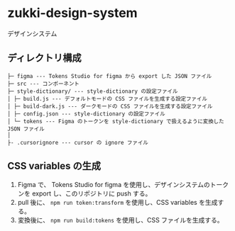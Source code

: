 # zukki-design-system
デザインシステム

## ディレクトリ構成

```
├─ figma --- Tokens Studio for figma から export した JSON ファイル
├─ src --- コンポーネント
├─ style-dictionary/ --- style-dictionary の設定ファイル
│ ├─ build.js --- デフォルトモードの CSS ファイルを生成する設定ファイル
│ ├─ build-dark.js --- ダークモードの CSS ファイルを生成する設定ファイル
│ ├─ config.json --- style-dictionary の設定ファイル
│ └─ tokens --- Figma のトークンを style-dictionary で扱えるように変換した JSON ファイル
│
├- .cursorignore --- cursor の ignore ファイル
```

## CSS variables の生成

1. Figma で、 Tokens Studio for figma を使用し、デザインシステムのトークンを export し、このリポジトリに push する。
2. pull 後に、 `npm run token:transform` を使用し、CSS variables を生成する。
3. 変換後に、 `npm run build:tokens` を使用し、CSS ファイルを生成する。
